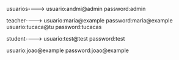usuarios---->
usuario:andmi@admin
password:admin

teacher---->
usuario:maria@example
password:maria@example
usuario:tucaca@tu
password:tucacas


student---->
usuario:test@test
password:test

usuario:joao@example
password:joao@example